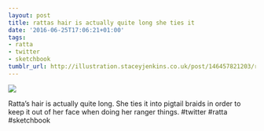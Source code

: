 ```yaml
---
layout: post
title: rattas hair is actually quite long she ties it
date: '2016-06-25T17:06:21+01:00'
tags:
- ratta
- twitter
- sketchbook
tumblr_url: http://illustration.staceyjenkins.co.uk/post/146457821203/rattas-hair-is-actually-quite-long-she-ties-it
---
```

 ![](/tumblr_files/tumblr_o9c4qlFwtG1v28ub8o1_1280.jpg)  

Ratta’s hair is actually quite long. She ties it into pigtail braids in order to keep it out of her face when doing her ranger things. #twitter #ratta #sketchbook

